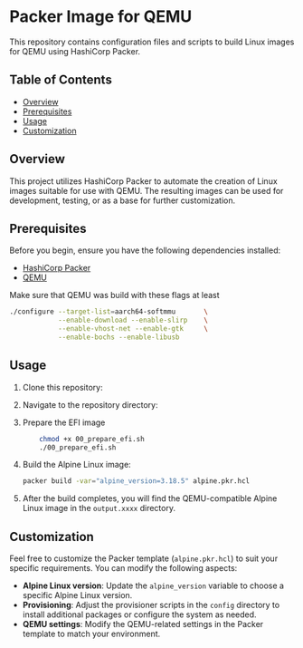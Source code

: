 # Packer Image for QEMU

This repository contains configuration files and scripts to build Linux images for QEMU using HashiCorp Packer.

## Table of Contents

- [Overview](#overview)
- [Prerequisites](#prerequisites)
- [Usage](#usage)
- [Customization](#customization)

## Overview

This project utilizes HashiCorp Packer to automate the creation of Linux images suitable for use with QEMU. The resulting images can be used for development, testing, or as a base for further customization.

## Prerequisites

Before you begin, ensure you have the following dependencies installed:

- [HashiCorp Packer](https://www.packer.io/)
- [QEMU](https://www.qemu.org/)

Make sure that QEMU was build with these flags at least

```bash
./configure --target-list=aarch64-softmmu       \
            --enable-download --enable-slirp    \
            --enable-vhost-net --enable-gtk     \
            --enable-bochs --enable-libusb
```

## Usage

1. Clone this repository:
2. Navigate to the repository directory:
3. Prepare the EFI image
    ```bash
        chmod +x 00_prepare_efi.sh
        ./00_prepare_efi.sh
    ```
4. Build the Alpine Linux image:

    ```bash
    packer build -var="alpine_version=3.18.5" alpine.pkr.hcl
    ```

5. After the build completes, you will find the QEMU-compatible Alpine Linux image in the `output.xxxx` directory.

## Customization

Feel free to customize the Packer template (`alpine.pkr.hcl`) to suit your specific requirements. You can modify the following aspects:

- **Alpine Linux version**: Update the `alpine_version` variable to choose a specific Alpine Linux version.
- **Provisioning**: Adjust the provisioner scripts in the `config` directory to install additional packages or configure the system as needed.
- **QEMU settings**: Modify the QEMU-related settings in the Packer template to match your environment.

